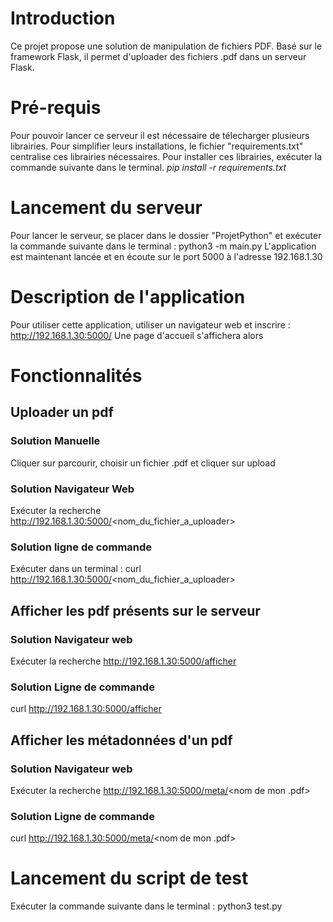 # Introduction
Ce projet propose une solution de manipulation de fichiers PDF. 
Basé sur le framework Flask, il permet d'uploader des fichiers .pdf dans un serveur Flask.
# Pré-requis
Pour pouvoir lancer ce serveur il est nécessaire de télecharger plusieurs librairies. Pour simplifier leurs installations, le fichier "requirements.txt" centralise ces librairies nécessaires.
Pour installer ces librairies, exécuter la commande suivante dans le terminal.
*pip install -r requirements.txt*
# Lancement du serveur
Pour lancer le serveur, se placer dans le dossier "ProjetPython" et exécuter la commande suivante dans le terminal :
python3 -m main.py
L'application est maintenant lancée et en écoute sur le port 5000 à l'adresse 192.168.1.30
# Description de l'application
Pour utiliser cette application, utiliser un navigateur web et inscrire :
http://192.168.1.30:5000/
Une page d'accueil s'affichera alors
# Fonctionnalités
## Uploader un pdf
### Solution Manuelle 
Cliquer sur parcourir, choisir un fichier .pdf et cliquer sur upload
### Solution Navigateur Web
Exécuter la recherche http://192.168.1.30:5000/<nom_du_fichier_a_uploader>
### Solution ligne de commande
Exécuter dans un terminal : curl http://192.168.1.30:5000/<nom_du_fichier_a_uploader>
## Afficher les pdf présents sur le serveur
### Solution Navigateur web 
Exécuter la recherche http://192.168.1.30:5000/afficher
### Solution Ligne de commande
curl http://192.168.1.30:5000/afficher
## Afficher les métadonnées d'un pdf
### Solution Navigateur web
Exécuter la recherche http://192.168.1.30:5000/meta/<nom de mon .pdf>
### Solution Ligne de commande
curl http://192.168.1.30:5000/meta/<nom de mon .pdf>
# Lancement du script de test
Exécuter la commande suivante dans le terminal :
python3 test.py
